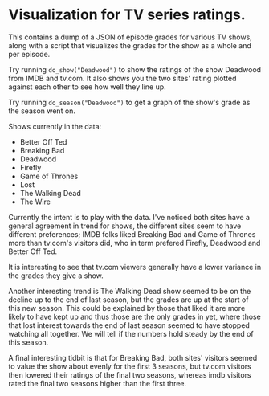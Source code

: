 # Visualization for TV series ratings.

This contains a dump of a JSON of episode grades for various TV shows, along with a script that visualizes the grades for the show as a whole and per episode.

Try running `do_show("Deadwood")` to show the ratings of the show Deadwood from IMDB and tv.com. It also shows you the two sites' rating plotted against each other to see how well they line up.

Try running `do_season("Deadwood")` to get a graph of the show's grade as the season went on.

Shows currently in the data:

 * Better Off Ted
 * Breaking Bad
 * Deadwood
 * Firefly
 * Game of Thrones
 * Lost
 * The Walking Dead
 * The Wire
 
 Currently the intent is to play with the data. I've noticed both sites have a general agreement in trend for shows, the different sites seem to have different preferences; IMDB folks liked Breaking Bad and Game of Thrones more than tv.com's visitors did, who in term prefered Firefly, Deadwood and Better Off Ted.
 
 It is interesting to see that tv.com viewers generally have a lower variance in the grades they give a show. 
 
 Another interesting trend is The Walking Dead show seemed to be on the decline up to the end of last season, but the grades are up at the start of this new season. This could be explained by those that liked it are more likely to have kept up and thus those are the only grades in yet, where those that lost interest towards the end of last season seemed to have stopped watching all together. We will tell if the numbers hold steady by the end of this season.
 
 A final interesting tidbit is that for Breaking Bad, both sites' visitors seemed to value the show about evenly for the first 3 seasons, but tv.com visitors then lowered their ratings of the final two seasons, whereas imdb visitors rated the final two seasons higher than the first three.
